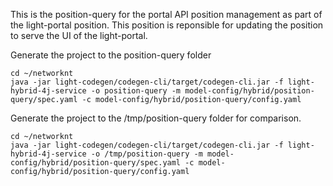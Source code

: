 This is the position-query for the portal API position management as part of the light-portal position. This position is reponsible for updating the position to serve the UI of the light-portal.

Generate the project to the position-query folder

```
cd ~/networknt
java -jar light-codegen/codegen-cli/target/codegen-cli.jar -f light-hybrid-4j-service -o position-query -m model-config/hybrid/position-query/spec.yaml -c model-config/hybrid/position-query/config.yaml
```

Generate the project to the /tmp/position-query folder for comparison. 

```
cd ~/networknt
java -jar light-codegen/codegen-cli/target/codegen-cli.jar -f light-hybrid-4j-service -o /tmp/position-query -m model-config/hybrid/position-query/spec.yaml -c model-config/hybrid/position-query/config.yaml
```
